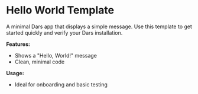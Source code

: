 # Hello World Template

A minimal Dars app that displays a simple message. Use this template to get started quickly and verify your Dars installation.

**Features:**
- Shows a "Hello, World!" message
- Clean, minimal code

**Usage:**
- Ideal for onboarding and basic testing

